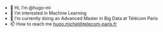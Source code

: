 - 👋 Hi, I’m @hugo-mi
- 👀 I’m interested in Machine Learning
- 🌱 I’m currently doing an Advanced Master in Big Data at Télécom Paris
- 📫 How to reach me hugo.michel@telecom-paris.fr

<!---
hugo-mi/hugo-mi is a ✨ special ✨ repository because its `README.md` (this file) appears on your GitHub profile.
You can click the Preview link to take a look at your changes.
--->
